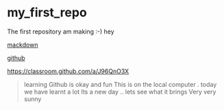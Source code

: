 # my_first_repo
The first repository am making :-)
hey
>
[mackdown](https://commonmark.org/help/)

[github](https://www.youtube.com/watch?v=sz6zfrQpCQg)

<https://classroom.github.com/a/J96QnO3X>

>learning Github is okay and fun
>This is on the local computer .  today we have learnt a lot 
> Its a new day .. lets see what it brings
>Very very sunny

